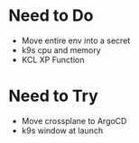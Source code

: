 # Need to Do
 - Move entire env into a secret
 - k9s cpu and memory
 - KCL XP Function
 
# Need to Try
 - Move crossplane to ArgoCD
 - k9s window at launch

